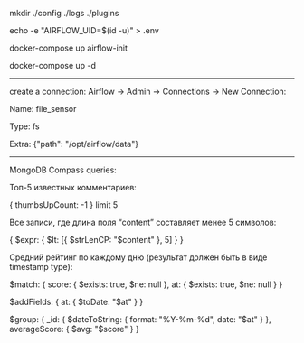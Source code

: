 mkdir ./config ./logs ./plugins

echo -e "AIRFLOW_UID=$(id -u)" > .env

docker-compose up airflow-init

docker-compose up -d
_______________

create a connection: Airflow -> Admin -> Connections -> New Connection:

Name: file_sensor

Type: fs

Extra: {"path": "/opt/airflow/data"}
______________

MongoDB Compass queries:

Топ-5 известных комментариев:

{ thumbsUpCount: -1 }
limit 5

Все записи, где длина поля “content” составляет менее 5 символов:

{ $expr: { $lt: [{ $strLenCP: "$content" }, 5] } }


Средний рейтинг по каждому дню (результат должен быть в виде timestamp type):

$match: {
      score: { $exists: true, $ne: null },
      at: { $exists: true, $ne: null }
    }

$addFields: {
  at: {
    $toDate: "$at"
  }
}

$group: {
  _id: {
    $dateToString: {
      format: "%Y-%m-%d",
      date: "$at"
    }
  },
  averageScore: { $avg: "$score" }
}



